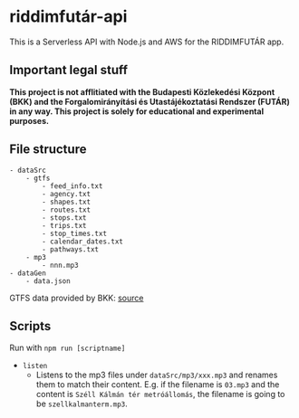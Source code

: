 # riddimfutár-api

This is a Serverless API with Node.js and AWS for the RIDDIMFUTÁR app.

## Important legal stuff

**This project is not afflitiated with the Budapesti Közlekedési Központ (BKK) and the Forgalomirányítási és Utastájékoztatási Rendszer (FUTÁR) in any way. This project is solely for educational and experimental purposes.**

## File structure
```
- dataSrc
    - gtfs
        - feed_info.txt
        - agency.txt
        - shapes.txt
        - routes.txt
        - stops.txt
        - trips.txt
        - stop_times.txt
        - calendar_dates.txt
        - pathways.txt
    - mp3
        - nnn.mp3
- dataGen
    - data.json
```

GTFS data provided by BKK: [source](https://bkk.hu/apps/gtfs/)

## Scripts
Run with `npm run [scriptname]`
- `listen`
    - Listens to the mp3 files under `dataSrc/mp3/xxx.mp3` and renames them to match their content. E.g. if the filename is `03.mp3` and the content is `Széll Kálmán tér metróállomás`, the filename is going to be `szellkalmanterm.mp3`.